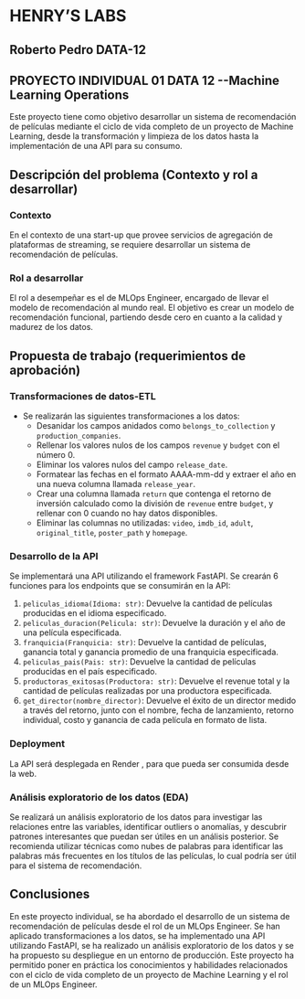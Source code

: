 # HENRY’S LABS
## Roberto Pedro DATA-12

## PROYECTO INDIVIDUAL 01 DATA 12 --Machine Learning Operations

Este proyecto tiene como objetivo desarrollar un sistema de recomendación de películas mediante el ciclo de vida completo de un proyecto de Machine Learning, desde la transformación y limpieza de los datos hasta la implementación de una API para su consumo.

## Descripción del problema (Contexto y rol a desarrollar)
### Contexto
En el contexto de una start-up que provee servicios de agregación de plataformas de streaming, se requiere desarrollar un sistema de recomendación de películas.

### Rol a desarrollar
El rol a desempeñar es el de MLOps Engineer, encargado de llevar el modelo de recomendación al mundo real. El objetivo es crear un modelo de recomendación funcional, partiendo desde cero en cuanto a la calidad y madurez de los datos.

## Propuesta de trabajo (requerimientos de aprobación)
### Transformaciones de datos-ETL
- Se realizarán las siguientes transformaciones a los datos:
  - Desanidar los campos anidados como `belongs_to_collection` y `production_companies`.
  - Rellenar los valores nulos de los campos `revenue` y `budget` con el número 0.
  - Eliminar los valores nulos del campo `release_date`.
  - Formatear las fechas en el formato AAAA-mm-dd y extraer el año en una nueva columna llamada `release_year`.
  - Crear una columna llamada `return` que contenga el retorno de inversión calculado como la división de `revenue` entre `budget`, y rellenar con 0 cuando no hay datos disponibles.
  - Eliminar las columnas no utilizadas: `video`, `imdb_id`, `adult`, `original_title`, `poster_path` y `homepage`.

### Desarrollo de la API
Se implementará una API utilizando el framework FastAPI. Se crearán 6 funciones para los endpoints que se consumirán en la API:

1. `peliculas_idioma(Idioma: str)`: Devuelve la cantidad de películas producidas en el idioma especificado.
2. `peliculas_duracion(Pelicula: str)`: Devuelve la duración y el año de una película especificada.
3. `franquicia(Franquicia: str)`: Devuelve la cantidad de películas, ganancia total y ganancia promedio de una franquicia especificada.
4. `peliculas_pais(Pais: str)`: Devuelve la cantidad de películas producidas en el país especificado.
5. `productoras_exitosas(Productora: str)`: Devuelve el revenue total y la cantidad de películas realizadas por una productora especificada.
6. `get_director(nombre_director)`: Devuelve el éxito de un director medido a través del retorno, junto con el nombre, fecha de lanzamiento, retorno individual, costo y ganancia de cada película en formato de lista.

### Deployment
La API será desplegada en Render , para que pueda ser consumida desde la web.

### Análisis exploratorio de los datos (EDA)
Se realizará un análisis exploratorio de los datos para investigar las relaciones entre las variables, identificar outliers o anomalías, y descubrir patrones interesantes que puedan ser útiles en un análisis posterior. Se recomienda utilizar técnicas como nubes de palabras para identificar las palabras más frecuentes en los títulos de las películas, lo cual podría ser útil para el sistema de recomendación.

## Conclusiones
En este proyecto individual, se ha abordado el desarrollo de un sistema de recomendación de películas desde el rol de un MLOps Engineer. Se han aplicado transformaciones a los datos, se ha implementado una API utilizando FastAPI, se ha realizado un análisis exploratorio de los datos y se ha propuesto su despliegue en un entorno de producción. Este proyecto ha permitido poner en práctica los conocimientos y habilidades relacionados con el ciclo de vida completo de un proyecto de Machine Learning y el rol de un MLOps Engineer.

